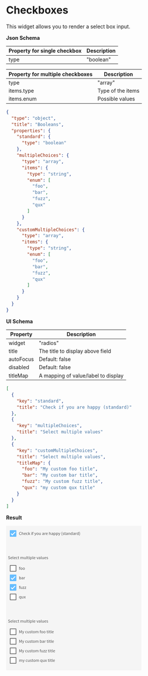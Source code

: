 # Checkboxes

This widget allows you to render a select box input.

**Json Schema**

| Property for single checkbox | Description |
|---|---|
| type | "boolean" |

| Property for multiple checkboxes | Description |
|---|---|
| type | "array" |
| items.type | Type of the items |
| items.enum | Possible values |

```json
{
  "type": "object",
  "title": "Booleans",
  "properties": {
    "standard": {
      "type": "boolean"
    },
    "multipleChoices": {
      "type": "array",
      "items": {
        "type": "string",
        "enum": [
          "foo",
          "bar",
          "fuzz",
          "qux"
        ]
      }
    },
    "customMultipleChoices": {
      "type": "array",
      "items": {
        "type": "string",
        "enum": [
          "foo",
          "bar",
          "fuzz",
          "qux"
        ]
      }
    }
  }
}
```

**UI Schema**

| Property | Description |
|---|---|
| widget | "radios" |
| title | The title to display above field |
| autoFocus | Default: false |
| disabled | Default: false |
| titleMap | A mapping of value/label to display |

```json
[
  {
    "key": "standard",
    "title": "Check if you are happy (standard)"
  },
  {
    "key": "multipleChoices",
    "title": "Select multiple values"
  },
  {
    "key": "customMultipleChoices",
    "title": "Select multiple values",
    "titleMap": {
      "foo": "My custom foo title",
      "bar": "My custom bar title",
      "fuzz": "My custom fuzz title",
      "qux": "my custom qux title"
    }
  }
]
```

**Result**

![Checkboxes](screenshot.png)
